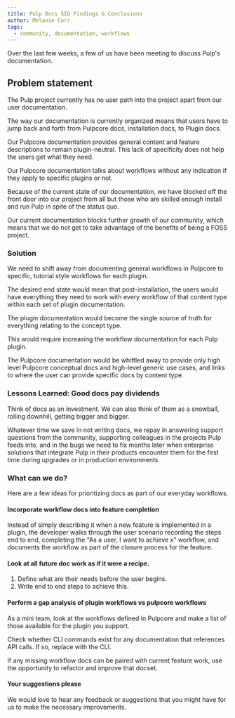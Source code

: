 ```yaml
---
title: Pulp Docs SIG Findings & Conclusions
author: Melanie Corr
tags:
  - community, documentation, workflows
---
```


Over the last few weeks, a few of us have been meeting to discuss Pulp's documentation.

## Problem statement

The Pulp project currently has no user path into the project apart from our user documentation.

The way our documentation is currently organized means that users have to jump back and forth from Pulpcore docs, installation docs, to Plugin docs.

Our Pulpcore documentation provides general content and feature descriptions to remain plugin-neutral. This lack of specificity does not help the users get what they need.  

Our Pulpcore documentation talks about workflows without any indication if they apply to specific plugins or not.

Because of the current state of our documentation, we have blocked off the front door into our project from all but those who are skilled enough install and run Pulp in spite of the status quo.

Our current documentation blocks further growth of our community, which means that we do not get to take advantage of the benefits of being a FOSS project.

### Solution

We need to shift away from documenting general workflows in Pulpcore to specific, tutorial style  workflows for each plugin.

The desired end state would mean that post-installation, the users would have everything they need to work with every workflow of that content type within each set of plugin documentation.

The plugin documentation would become the single source of truth for everything relating to the concept type.

This would require increasing the workflow documentation for each Pulp plugin.

The Pulpcore documentation would be whittled away to provide only high level Pulpcore conceptual docs and high-level generic use cases, and links to where the user can provide specific docs by content type.

### Lessons Learned: Good docs pay dividends

Think of docs as an investment. We can also think of them as a snowball, rolling downhill, getting bigger and bigger.

Whatever time we save in not writing docs, we repay in answering support questions from the community, supporting colleagues in the projects Pulp feeds into, and in the bugs we need to fix months later when enterprise solutions that integrate Pulp in their products encounter them for the first time during upgrades or in production environments.

### What can we do?

Here are a few ideas for prioritizing docs as part of our everyday workflows.

#### Incorporate workflow docs into feature completion

Instead of simply describing it when a new feature is implemented in a plugin, the developer walks through the user scenario recording the steps end to end, completing the
"As a user, I want to achieve x" workflow, and documents the workflow as part of the closure process for the feature.

#### Look at all future doc work as if it were a recipe.

1. Define what are their needs before the user begins.
2. Write end to end steps to achieve this.

#### Perform a gap analysis of plugin workflows vs pulpcore workflows

As a mini team, look at the workflows defined in Pulpcore and make a list of those available for the plugin you support.

Check whether CLI commands exist for any documentation that references API calls. If so, replace with the CLI.

If any missing workflow docs can be paired with current feature work, use the opportunity to refactor and improve that docset.

#### Your suggestions please

We would love to hear any feedback or suggestions that you might have for us to make the necessary improvements.
